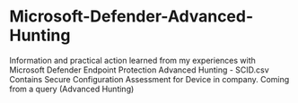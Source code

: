 # Microsoft-Defender-Advanced-Hunting
Information and practical action learned from my experiences with Microsoft Defender Endpoint Protection
Advanced Hunting - SCID.csv Contains Secure Configuration Assessment for Device in company. Coming from a query (Advanced Hunting)
